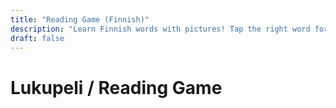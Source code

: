 ```yaml
---
title: "Reading Game (Finnish)"
description: "Learn Finnish words with pictures! Tap the right word for each image."
draft: false
---
```




# Lukupeli / Reading Game

<div id="reading-game"></div>

<script>
// Reliable images for kissa, koira, auto, pallo, lumi (Finnish and English)
const images = {
  kissa: '/images/kids/kissa.svg',
  koira: '/images/kids/koira.svg',
  auto: '/images/kids/auto.svg',
  pallo: '/images/kids/pallo.svg',
  lumi: '/images/kids/lumi.svg',
  koira_en: '/images/kids/koira.svg',
  cat: '/images/kids/kissa.svg',
  car: '/images/kids/auto.svg',
  ball: '/images/kids/pallo.svg',
  snow: '/images/kids/lumi.svg'
};

const items_fi = [
  {img: images.kissa, word: 'kissa', syllables: 'kis-sa', options: ['kissa', 'koira', 'auto']},
  {img: images.koira, word: 'koira', syllables: 'koi-ra', options: ['kissa', 'koira', 'pallo']},
  {img: images.auto, word: 'auto', syllables: 'au-to', options: ['koira', 'auto', 'kissa']},
  {img: images.pallo, word: 'pallo', syllables: 'pal-lo', options: ['pallo', 'kissa', 'koira']},
  {img: images.lumi, word: 'lumi', syllables: 'lu-mi', options: ['lumi', 'auto', 'koira']}
];
const items_en = [
  {img: images.cat, word: 'cat', syllables: 'cat', options: ['cat', 'dog', 'car']},
  {img: images.koira_en, word: 'dog', syllables: 'dog', options: ['cat', 'dog', 'ball']},
  {img: images.car, word: 'car', syllables: 'car', options: ['dog', 'car', 'cat']},
  {img: images.ball, word: 'ball', syllables: 'ball', options: ['ball', 'cat', 'dog']},
  {img: images.snow, word: 'snow', syllables: 'snow', options: ['snow', 'car', 'dog']}
];

let lang = 'fi';
let nickname = '';
let score = 0;
let current = 0;
let leaderboard = JSON.parse(localStorage.getItem('kids_leaderboard') || '[]');
let streak = 0; // consecutive correct
const bestReadKey = 'kids_read_best';

function startGame() {
  score = 0; current = 0;
  showItem();
}

function showStart() {
  document.getElementById('reading-game').innerHTML = `
    <div style='margin-bottom:1em;'>
      <label for='nickname'><b>Valitse nimimerkki / Choose nickname:</b></label>
      <input id='nickname' type='text' maxlength='12' style='font-size:1.2em;padding:0.3em;' />
    </div>
    <div style='margin-bottom:1em;'>
      <label><b>Kieli / Language:</b></label>
      <button onclick='setLang("fi")' style='font-size:1.2em;margin-right:1em;'>Suomi</button>
      <button onclick='setLang("en")' style='font-size:1.2em;'>English</button>
    </div>
    <button onclick='beginGame()' style='font-size:1.5em;padding:0.5em 2em;background:#7ed957;color:#222;border-radius:1em;border:2px solid #7ed957;'>Aloita / Start</button>
    <div style='margin-top:2em;'>
      <b>Leaderboard:</b>
      <ul id='lb'></ul>
    </div>
  `;
  showLeaderboard();
  document.getElementById('nickname').addEventListener('input', e => nickname = e.target.value);
}

function setLang(l) { lang = l; }
function beginGame() { if (!nickname) nickname = 'Pelaaja'; startGame(); }

function showLeaderboard() {
  const lb = leaderboard.sort((a,b) => b.score - a.score).slice(0,5);
  document.getElementById('lb').innerHTML = lb.map(e => `<li>${e.name}: ${e.score}</li>`).join('');
}

function showItem() {
  const items = lang === 'fi' ? items_fi : items_en;
  if (current >= items.length) {
    leaderboard.push({name: nickname, score});
    localStorage.setItem('kids_leaderboard', JSON.stringify(leaderboard));
    document.getElementById('reading-game').innerHTML = `<h3>${lang==='fi' ? 'Peli loppui!' : 'Game Over!'} ${lang==='fi' ? 'Pisteet' : 'Score'}: ${score}/${items.length}</h3><button onclick='showStart()' style='font-size:1.2em;padding:0.5em 2em;background:#7ed957;color:#222;border-radius:1em;border:2px solid #7ed957;'>${lang==='fi' ? 'Uudestaan' : 'Restart'}</button><div style='margin-top:2em;'><b>Leaderboard:</b><ul id='lb'></ul></div>`;
    showLeaderboard();
    return;
  }
  const item = items[current];
  document.getElementById('reading-game').innerHTML = `
    <div style='margin-bottom:1em;font-size:1.2em;'>${lang==='fi' ? 'Nimimerkki' : 'Nickname'}: <b>${nickname}</b></div>
    <img src="${item.img}" alt="pic" style="max-width:220px;display:block;margin-bottom:1em;border-radius:12px;box-shadow:0 0 10px #ccc;" />
    <div style='margin-bottom:0.5em;'><button onclick='speakWord()' style='margin-right:.5em;'>🔊</button><button onclick='showHint()'>Hint</button></div>
    <div style='font-size:1.3em;margin-bottom:1em;'>${lang==='fi' ? 'Tavutus' : 'Syllables'}: <b>${item.syllables}</b></div>
    <div>
      ${item.options.map(opt => `<button style='font-size:2em;margin:0.7em;padding:0.7em 2em;border-radius:1em;background:#f7c873;color:#222;border:2px solid #f7c873;box-shadow:0 2px 6px #ccc;' onclick='checkWord("${opt}")'>${opt}</button>`).join('')}
    </div>
    <div id='feedback'></div>
    <div style='margin-top:1em;'>${lang==='fi' ? 'Pisteet' : 'Score'}: ${score}/${items.length} | Streak: <b id='r-streak'>${streak}</b> | Best: <b id='r-best'>${localStorage.getItem(bestReadKey)||0}</b></div>
  `;
}
window.checkWord = function(word) {
  const items = lang === 'fi' ? items_fi : items_en;
  const item = items[current];
  if (word === item.word) {
    score++;
    streak++;
    document.getElementById('feedback').innerHTML = `<span style="color:green;font-size:1.3em;">${lang==='fi' ? 'Oikein!' : 'Correct!'} ✅</span>`;
    document.getElementById('r-streak').textContent = streak;
    // update best
    const best = parseInt(localStorage.getItem(bestReadKey)||'0',10);
    if (score > best) localStorage.setItem(bestReadKey, score);
    document.getElementById('r-best').textContent = localStorage.getItem(bestReadKey)||0;
  } else {
    streak = 0;
    document.getElementById('feedback').innerHTML = `<span style="color:red;font-size:1.3em;">${lang==='fi' ? 'Yritä uudelleen!' : 'Try again!'}</span>`;
    document.getElementById('r-streak').textContent = streak;
    return;
  }
  setTimeout(() => { current++; showItem(); }, 1000);
};
// speak the current word (uses browser speech synthesis)
window.speakWord = function() {
  try {
    const items = lang === 'fi' ? items_fi : items_en;
    const item = items[current];
    const utter = new SpeechSynthesisUtterance(item.word);
    utter.lang = lang === 'fi' ? 'fi-FI' : 'en-US';
    window.speechSynthesis.cancel();
    window.speechSynthesis.speak(utter);
  } catch(e) { /* ignore if unsupported */ }
}
// simple hint: highlight correct button briefly
window.showHint = function() {
  const items = lang === 'fi' ? items_fi : items_en;
  const item = items[current];
  const buttons = Array.from(document.querySelectorAll('#reading-game button'));
  const btn = buttons.find(b => b.textContent.trim() === item.word);
  if (btn) {
    const orig = btn.style.boxShadow;
    btn.style.boxShadow = '0 0 12px 3px #7ed957';
    setTimeout(() => btn.style.boxShadow = orig, 800);
  }
}
showStart();
</script>
